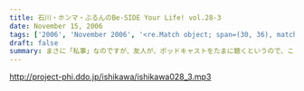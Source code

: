 ```yaml
---
title: 石川・ホンマ・ぶるんのBe-SIDE Your Life! vol.28-3
date: November 15, 2006
tags: ['2006', 'November 2006', '<re.Match object; span=(30, 36), match='vol.28'>']
draft: false
summary: まさに「私事」なのですが、友人が、ポッドキャストをたまに聴くというので、この番組を勧めてみたところ．．．「通勤中には良い。」とお気に入りとなってくれた模様。ただし、通勤時間が三十分弱らしく、中途半端なとこころでストップとなってしまうらしいのです。なるほど、いろいろな状況があるのですね。皆さんの、そんな、番組の聴いている風景・日常も知りたいので、番組宛にメールくださいね。（ネタ募集ではないですよん）NAMAE
---
```


http://project-phi.ddo.jp/ishikawa/ishikawa028_3.mp3
